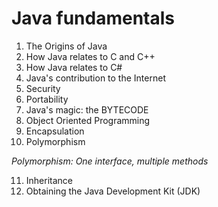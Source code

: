 # Java fundamentals

1. The Origins of Java
2. How Java relates to C and C++
3. How Java relates to C#
4. Java's contribution to the Internet
5. Security
6. Portability
7. Java's magic: the BYTECODE
8. Object Oriented Programming
9. Encapsulation
10. Polymorphism

*Polymorphism: One interface, multiple methods*

11. Inheritance
12. Obtaining the Java Development Kit (JDK)